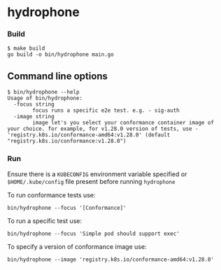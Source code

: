 # hydrophone

### Build

```
$ make build
go build -o bin/hydrophone main.go
```

## Command line options

```
$ bin/hydrophone --help
Usage of bin/hydrophone:
  -focus string
        focus runs a specific e2e test. e.g. - sig-auth
  -image string
        image let's you select your conformance container image of your choice. for example, for v1.28.0 version of tests, use - 'registry.k8s.io/conformance-amd64:v1.28.0' (default "registry.k8s.io/conformance:v1.28.0")
```

### Run

Ensure there is a `KUBECONFIG` environment variable specified or `$HOME/.kube/config` file present before running `hydrophone`

To run conformance tests use:
```
bin/hydrophone --focus '[Conformance]'
```

To run a specific test use:
```
bin/hydrophone --focus 'Simple pod should support exec'
```

To specify a version of conformance image use:
```
bin/hydrophone --image 'registry.k8s.io/conformance-amd64:v1.28.0'
```